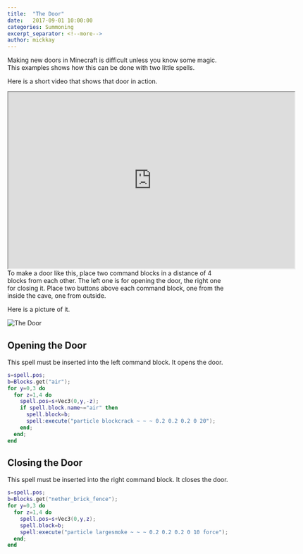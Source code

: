 ```yaml
---
title:  "The Door"
date:   2017-09-01 10:00:00
categories: Summoning
excerpt_separator: <!--more-->
author: mickkay
---
```


Making new doors in Minecraft is difficult unless you know some magic.
This examples shows how this can be done with two little spells.
<!--more-->

Here is a short video that shows that door in action.

<iframe width="650" height="400" src="https://www.youtube.com/embed/rC6ouNtisAA" frameborder="1" allowfullscreen></iframe>

<br/>
To make a door like this, place two command blocks in a distance of
4 blocks from each other.
The left one is for opening the door, the right one for closing it.
Place two buttons above each command block, one from the inside the
cave, one from outside.

Here is a picture of it.

![The Door](/images/the-door.jpg)

## Opening the Door
This spell must be inserted into the left command block.
It opens the door.

```lua
s=spell.pos;
b=Blocks.get("air");
for y=0,3 do
  for z=1,4 do
    spell.pos=s+Vec3(0,y,-z);
    if spell.block.name~="air" then
      spell.block=b;
      spell:execute("particle blockcrack ~ ~ ~ 0.2 0.2 0.2 0 20");
    end;
  end;
end
```

## Closing the Door
This spell must be inserted into the right command block.
It closes the door.

```lua
s=spell.pos;
b=Blocks.get("nether_brick_fence");
for y=0,3 do
  for z=1,4 do
    spell.pos=s+Vec3(0,y,z);
    spell.block=b;
    spell:execute("particle largesmoke ~ ~ ~ 0.2 0.2 0.2 0 10 force");
  end;
end
```
